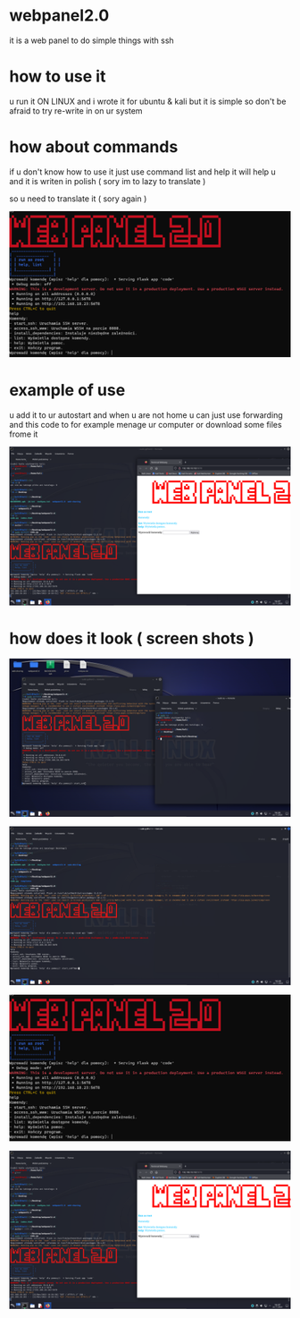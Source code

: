 # webpanel2.0
it is a web panel to do 
simple things with ssh

# how to use it 

u run it ON LINUX and i wrote it for ubuntu & kali 
but it is simple so don't be afraid to try re-write in on ur system

# how about commands 

if u don't know how to use it just use command list and help
it will help u and it is writen in polish ( sory im to lazy to translate ) 

so u need to translate it ( sory again ) 

![help](https://github.com/Filizanka1337/webpanel2.0/blob/main/screenshots/help%20command.png)

# example of use 

u add it to ur autostart and 
when u are not home u can just use forwarding and this code to for example menage ur computer
or download some files frome it 

![web](https://github.com/Filizanka1337/webpanel2.0/blob/main/screenshots/terminal-%26-web.png)

# how does it look ( screen shots ) 

![1](https://github.com/Filizanka1337/webpanel2.0/blob/main/screenshots/desktop.png)

![2](https://github.com/Filizanka1337/webpanel2.0/blob/main/screenshots/fullscreen-terminal.png)

![3](https://github.com/Filizanka1337/webpanel2.0/blob/main/screenshots/help%20command.png)

![4](https://github.com/Filizanka1337/webpanel2.0/blob/main/screenshots/terminal-%26-web.png)
